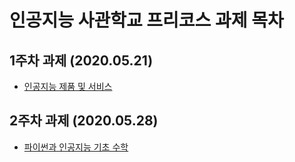 # 인공지능 사관학교 프리코스 과제 목차

## 1주차 과제 (2020.05.21)
* [인공지능 제품 및 서비스](1주차과제.ipynb)

## 2주차 과제 (2020.05.28)
* [파이썬과 인공지능 기초 수학](2주차_과제.ipynb)

